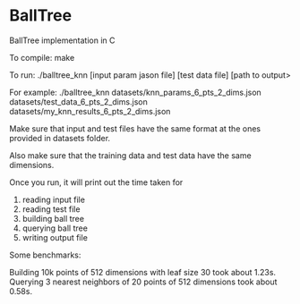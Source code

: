 # BallTree
BallTree implementation in C

To compile:
make

To run:
./balltree_knn \[input param jason file\] \[test data file\] \[path to output>

For example:
./balltree_knn datasets/knn_params_6_pts_2_dims.json datasets/test_data_6_pts_2_dims.json datasets/my_knn_results_6_pts_2_dims.json

Make sure that input and test files have the same format at the ones provided in datasets folder.

Also make sure that the training data and test data have the same dimensions.

Once you run, it will print out the time taken for
1. reading input file
2. reading test file
3. building ball tree
4. querying ball tree
5. writing output file

Some benchmarks:

Building 10k points of 512 dimensions with leaf size 30 took about 1.23s.
Querying 3 nearest neighbors of 20 points of 512 dimensions took about 0.58s.
